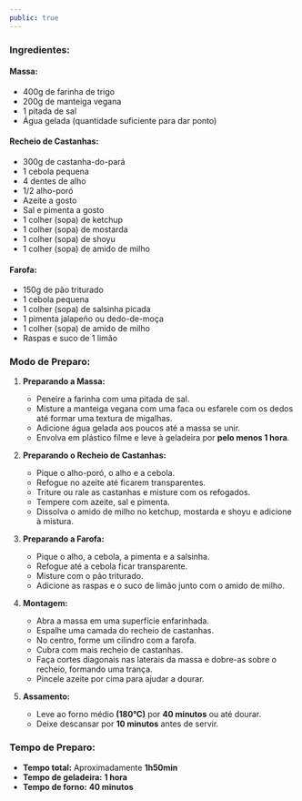 ```yaml
---
public: true
---
```


### Ingredientes:

#### **Massa:**

- 400g de farinha de trigo
- 200g de manteiga vegana
- 1 pitada de sal
- Água gelada (quantidade suficiente para dar ponto)

#### **Recheio de Castanhas:**

- 300g de castanha-do-pará
- 1 cebola pequena
- 4 dentes de alho
- 1/2 alho-poró
- Azeite a gosto
- Sal e pimenta a gosto
- 1 colher (sopa) de ketchup
- 1 colher (sopa) de mostarda
- 1 colher (sopa) de shoyu
- 1 colher (sopa) de amido de milho

#### **Farofa:**

- 150g de pão triturado
- 1 cebola pequena
- 1 colher (sopa) de salsinha picada
- 1 pimenta jalapeño ou dedo-de-moça
- 1 colher (sopa) de amido de milho
- Raspas e suco de 1 limão

### Modo de Preparo:

1. **Preparando a Massa:**

   - Peneire a farinha com uma pitada de sal.
   - Misture a manteiga vegana com uma faca ou esfarele com os dedos até formar uma textura de migalhas.
   - Adicione água gelada aos poucos até a massa se unir.
   - Envolva em plástico filme e leve à geladeira por **pelo menos 1 hora**.

2. **Preparando o Recheio de Castanhas:**

   - Pique o alho-poró, o alho e a cebola.
   - Refogue no azeite até ficarem transparentes.
   - Triture ou rale as castanhas e misture com os refogados.
   - Tempere com azeite, sal e pimenta.
   - Dissolva o amido de milho no ketchup, mostarda e shoyu e adicione à mistura.

3. **Preparando a Farofa:**

   - Pique o alho, a cebola, a pimenta e a salsinha.
   - Refogue até a cebola ficar transparente.
   - Misture com o pão triturado.
   - Adicione as raspas e o suco de limão junto com o amido de milho.

4. **Montagem:**

   - Abra a massa em uma superfície enfarinhada.
   - Espalhe uma camada do recheio de castanhas.
   - No centro, forme um cilindro com a farofa.
   - Cubra com mais recheio de castanhas.
   - Faça cortes diagonais nas laterais da massa e dobre-as sobre o recheio, formando uma trança.
   - Pincele azeite por cima para ajudar a dourar.

5. **Assamento:**

   - Leve ao forno médio **(180°C)** por **40 minutos** ou até dourar.
   - Deixe descansar por **10 minutos** antes de servir.

### Tempo de Preparo:

- **Tempo total:** Aproximadamente **1h50min**
- **Tempo de geladeira:** **1 hora**
- **Tempo de forno:** **40 minutos**
